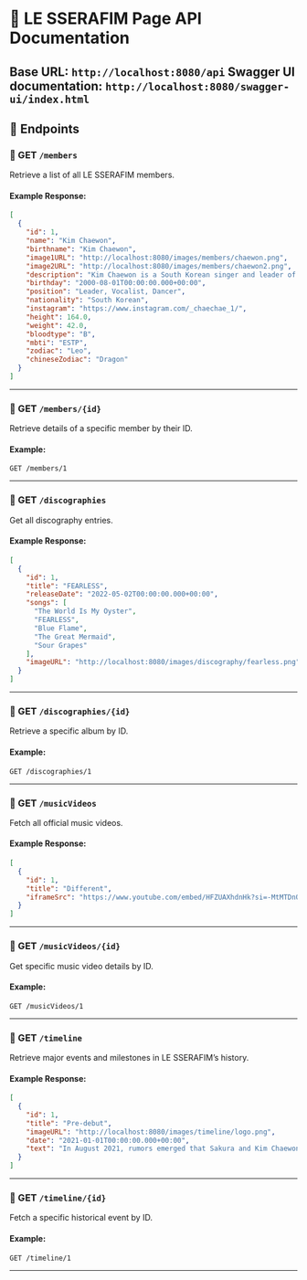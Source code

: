 
# 🎵 LE SSERAFIM Page API Documentation

**Base URL:** `http://localhost:8080/api`
**Swagger UI documentation:** `http://localhost:8080/swagger-ui/index.html` 
---

## 📁 Endpoints

### 🔹 GET `/members`

Retrieve a list of all LE SSERAFIM members.

#### Example Response:
```json
[
  {
    "id": 1,
    "name": "Kim Chaewon",
    "birthname": "Kim Chaewon",
    "image1URL": "http://localhost:8080/images/members/chaewon.png",
    "image2URL": "http://localhost:8080/images/members/chaewon2.png",
    "description": "Kim Chaewon is a South Korean singer and leader of LE SSERAFIM. She is known for her captivating voice and leadership skills in the group.",
    "birthday": "2000-08-01T00:00:00.000+00:00",
    "position": "Leader, Vocalist, Dancer",
    "nationality": "South Korean",
    "instagram": "https://www.instagram.com/_chaechae_1/",
    "height": 164.0,
    "weight": 42.0,
    "bloodtype": "B",
    "mbti": "ESTP",
    "zodiac": "Leo",
    "chineseZodiac": "Dragon"
  }
]
```

---

### 🔹 GET `/members/{id}`

Retrieve details of a specific member by their ID.

#### Example:
`GET /members/1`

---

### 🔹 GET `/discographies`

Get all discography entries.

#### Example Response:
```json
[
  {
    "id": 1,
    "title": "FEARLESS",
    "releaseDate": "2022-05-02T00:00:00.000+00:00",
    "songs": [
      "The World Is My Oyster",
      "FEARLESS",
      "Blue Flame",
      "The Great Mermaid",
      "Sour Grapes"
    ],
    "imageURL": "http://localhost:8080/images/discography/fearless.png"
  }
]
```

---

### 🔹 GET `/discographies/{id}`

Retrieve a specific album by ID.

#### Example:
`GET /discographies/1`

---

### 🔹 GET `/musicVideos`

Fetch all official music videos.

#### Example Response:
```json
[
  {
    "id": 1,
    "title": "Different",
    "iframeSrc": "https://www.youtube.com/embed/HFZUAXhdnHk?si=-MtMTDnQAR2azgpl"
  }
]
```

---

### 🔹 GET `/musicVideos/{id}`

Get specific music video details by ID.

#### Example:
`GET /musicVideos/1`

---

### 🔹 GET `/timeline`

Retrieve major events and milestones in LE SSERAFIM’s history.

#### Example Response:
```json
[
  {
    "id": 1,
    "title": "Pre-debut",
    "imageURL": "http://localhost:8080/images/timeline/logo.png",
    "date": "2021-01-01T00:00:00.000+00:00",
    "text": "In August 2021, rumors emerged that Sakura and Kim Chaewon were joining a new girl group under Source Music, later confirmed when Sakura signed an exclusive contract with Source Music on September 23. Chaewon’s profile was removed from Woollim Entertainment, fueling speculation that she had also signed with HYBE. In March 2022, it was confirmed that Sakura, Chaewon, and Huh Yunjin were part of the new group, LE SSERAFIM, which would debut in May. The group’s name, revealed through a 72-hour countdown, was an anagram of IM FEARLESS. The group’s members were revealed in early April 2022, starting with Sakura, followed by the others. Their debut song snippets and exclusive content were shared, and 120,000 digital souvenirs sold out during the project."
  }
]
```

---

### 🔹 GET `/timeline/{id}`

Fetch a specific historical event by ID.

#### Example:
`GET /timeline/1`

---
